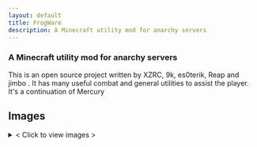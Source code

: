 ```yaml
---
layout: default
title: FrogWare
description: A Minecraft utility mod for anarchy servers
---
```


### A Minecraft utility mod for anarchy servers


This is an open source project written by XZRC, 9k, es0terik, Reap and jimbo . It has many useful combat and general utilities to assist the player. 
It's a continuation of Mercury

## Images

<details> 
    <summary>< Click to view images ></summary>

<p>The GUI</p>

<img src="https://i.gyazo.com/81c7f42fb0d3415b83f8e23cfb6f649a.png" width="500" alt="The GUI"/>

</details>
